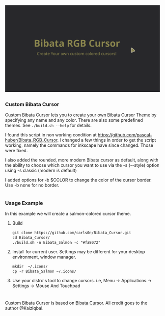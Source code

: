 
<h1 align="center">
  <img src="https://github.com/carls0n/Custom_Bibata/blob/main/image/Bibata.png">
  
</h1>

### Custom Bibata Cursor</h4>

Custom Bibata Cursor lets you to create your own Bibata Cursor Theme by specifying
any name and any color. There are also some predefined themes. See `./build.sh
--help` for details.

I found this script in non working condition at https://github.com/pascal-huber/Bibata_RGB_Cursor.
I changed a few things in order to get the script working, namely the commands for inkscape have
since changed. Those were fixed.


I also added the rounded, more modern Bibata cursor as default, along with the ability to choose
which cursor you want to use via the -s (--style) option using -s classic (modern is default)

I added options for -b $COLOR to change the color of the cursor
border. Use -b none for no border.<br><br>

### Usage Example

In this example we will create a salmon-colored cursor theme.

1. Build
   ```shell
   git clone https://github.com/carls0n/Bibata_Cursor.git
   cd Bibata_Cursor/
   ./build.sh -n Bibata_Salmon -c "#fa8072"
   ```

2. Install for current user. Settings may be different for your desktop environment, window manager.
   ```shell
   mkdir  ~/.icons/
   cp -r Bibata_Salmon ~/.icons/
   ```

3. Use your distro's tool to change cursors. i.e, Menu -> Applications -> Settings -> Mouse And Touchpad
#



Custom Bibata Cursor is based on [Bibata
Cursor](https://github.com/KaizIqbal/Bibata_Cursor/blob/master/README.md). All
credit goes to the author @KaizIqbal.
 
